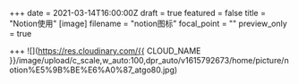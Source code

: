 +++
date = 2021-03-14T16:00:00Z
draft = true
featured = false
title = "Notion使用"
[image]
filename = "notion图标"
focal_point = ""
preview_only = true

+++
![](https://res.cloudinary.com/{{ CLOUD_NAME }}/image/upload/c_scale,w_auto:100,dpr_auto/v1615792673/home/picture/notion%E5%9B%BE%E6%A0%87_atgo80.jpg)